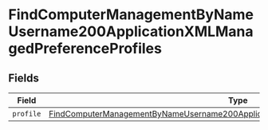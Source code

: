 # FindComputerManagementByNameUsername200ApplicationXMLManagedPreferenceProfiles


## Fields

| Field                                                                                                                                                                                                     | Type                                                                                                                                                                                                      | Required                                                                                                                                                                                                  | Description                                                                                                                                                                                               |
| --------------------------------------------------------------------------------------------------------------------------------------------------------------------------------------------------------- | --------------------------------------------------------------------------------------------------------------------------------------------------------------------------------------------------------- | --------------------------------------------------------------------------------------------------------------------------------------------------------------------------------------------------------- | --------------------------------------------------------------------------------------------------------------------------------------------------------------------------------------------------------- |
| `profile`                                                                                                                                                                                                 | [FindComputerManagementByNameUsername200ApplicationXMLManagedPreferenceProfilesProfile](../../models/operations/findcomputermanagementbynameusername200applicationxmlmanagedpreferenceprofilesprofile.md) | :heavy_minus_sign:                                                                                                                                                                                        | N/A                                                                                                                                                                                                       |